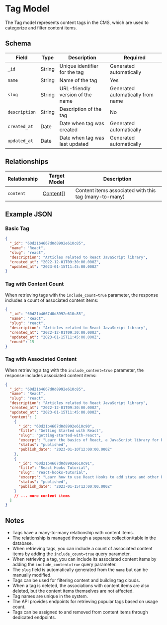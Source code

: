 # Tag Model

The Tag model represents content tags in the CMS, which are used to categorize and filter content items.

## Schema

| Field | Type | Description | Required |
|-------|------|-------------|----------|
| `_id` | String | Unique identifier for the tag | Generated automatically |
| `name` | String | Name of the tag | Yes |
| `slug` | String | URL-friendly version of the name | Generated automatically from name |
| `description` | String | Description of the tag | No |
| `created_at` | Date | Date when tag was created | Generated automatically |
| `updated_at` | Date | Date when tag was last updated | Generated automatically |

## Relationships

| Relationship | Target Model | Description |
|--------------|--------------|-------------|
| `content` | [Content](content.md)[] | Content items associated with this tag (many-to-many) |

## Example JSON

### Basic Tag

```json
{
  "_id": "60d21b4667d0d8992e610c85",
  "name": "React",
  "slug": "react",
  "description": "Articles related to React JavaScript library",
  "created_at": "2022-12-01T09:30:00.000Z",
  "updated_at": "2023-01-15T11:45:00.000Z"
}
```

### Tag with Content Count

When retrieving tags with the `include_count=true` parameter, the response includes a count of associated content items:

```json
{
  "_id": "60d21b4667d0d8992e610c85",
  "name": "React",
  "slug": "react",
  "description": "Articles related to React JavaScript library",
  "created_at": "2022-12-01T09:30:00.000Z",
  "updated_at": "2023-01-15T11:45:00.000Z",
  "count": 15
}
```

### Tag with Associated Content

When retrieving a tag with the `include_content=true` parameter, the response includes associated content items:

```json
{
  "_id": "60d21b4667d0d8992e610c85",
  "name": "React",
  "slug": "react",
  "description": "Articles related to React JavaScript library",
  "created_at": "2022-12-01T09:30:00.000Z",
  "updated_at": "2023-01-15T11:45:00.000Z",
  "content": [
    {
      "_id": "60d21b4667d0d8992e610c90",
      "title": "Getting Started with React",
      "slug": "getting-started-with-react",
      "excerpt": "Learn the basics of React, a JavaScript library for building user interfaces.",
      "status": "published",
      "publish_date": "2023-01-10T12:00:00.000Z"
    },
    {
      "_id": "60d21b4667d0d8992e610c91",
      "title": "React Hooks Tutorial",
      "slug": "react-hooks-tutorial",
      "excerpt": "Learn how to use React Hooks to add state and other React features to functional components.",
      "status": "published",
      "publish_date": "2023-01-15T12:00:00.000Z"
    }
    // ... more content items
  ]
}
```

## Notes

- Tags have a many-to-many relationship with content items.
- The relationship is managed through a separate collection/table in the database.
- When retrieving tags, you can include a count of associated content items by adding the `include_count=true` query parameter.
- When retrieving a tag, you can include its associated content items by adding the `include_content=true` query parameter.
- The `slug` field is automatically generated from the `name` but can be manually modified.
- Tags can be used for filtering content and building tag clouds.
- When a tag is deleted, the associations with content items are also deleted, but the content items themselves are not affected.
- Tag names are unique in the system.
- The API provides endpoints for retrieving popular tags based on usage count.
- Tags can be assigned to and removed from content items through dedicated endpoints. 